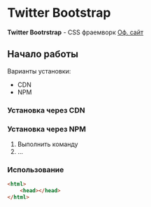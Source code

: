 # Twitter Bootstrap
**Twitter Bootrstrap** - CSS фраемворк [Оф. сайт](https://getbootstrap.com)
## Начало работы
Варианты установки:
* CDN
* NPM
### Установка через CDN

### Установка через NPM
1. Выполнить команду
2. ...

### Использование
```html
<html>
	<head></head>
</html>
```